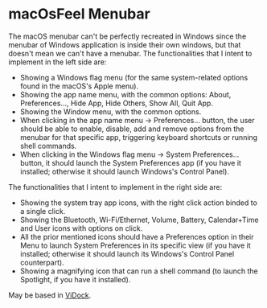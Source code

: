 # macOsFeel Menubar
The macOS menubar can't be perfectly recreated in Windows since the menubar of Windows application is inside their own windows, but that doesn't mean we can't have a menubar. The functionalities that I intent to implement in the left side are:
- Showing a Windows flag menu (for the same system-related options found in the macOS's Apple menu).
- Showing the app name menu, with the common options: About, Preferences..., Hide App, Hide Others, Show All, Quit App.
- Showing the Window menu, with the common options.
- When clicking in the app name menu -> Preferences... button, the user should be able to enable, disable, add and remove options from the menubar for that specific app, triggering keyboard shortcuts or running shell commands.
- When clicking in the Windows flag menu -> System Preferences... button, it should launch the System Preferences app (if you have it installed; otherwise it should launch Windows's Control Panel).

The functionalities that I intent to implement in the right side are:
- Showing the system tray app icons, with the right click action binded to a single click.
- Showing the Bluetooth, Wi-Fi/Ethernet, Volume, Battery, Calendar+Time and User icons with options on click.
- All the prior mentioned icons should have a Preferences option in their Menu to launch System Preferences in its specific view (if you have it installed; otherwise it should launch its Windows's Control Panel counterpart).
- Showing a magnifying icon that can run a shell command (to launch the Spotlight, if you have it installed).

May be based in [ViDock](https://github.com/lee-soft/ViDock).
